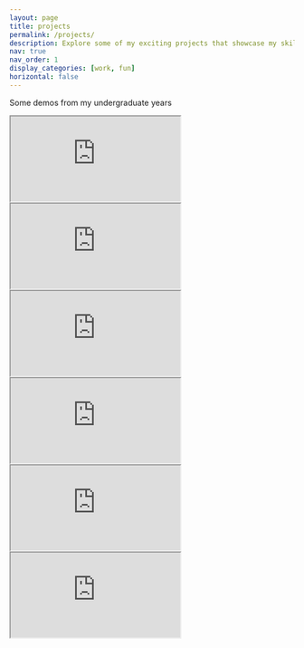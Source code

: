 ```yaml
---
layout: page
title: projects
permalink: /projects/
description: Explore some of my exciting projects that showcase my skills and passion for innovation across various fields.
nav: true
nav_order: 1
display_categories: [work, fun]
horizontal: false
---
```


Some demos from my undergraduate years

<div class="row mt-3">
    <div class="col-sm mt-3 mt-md-0">
      <div class="embed-responsive embed-responsive-16by9">
          <iframe class="embed-responsive-item" src="https://www.youtube.com/embed/UPOiHHTgOe4?si=8KeyapX4ylXFDAaq" allowfullscreen></iframe>
      </div>
    </div>
    <div class="col-sm mt-3 mt-md-0">
      <div class="embed-responsive embed-responsive-16by9">
          <iframe class="embed-responsive-item" src="https://www.youtube.com/embed/tCtdqpRpTc0?si=PLRccq-zO127rEyZ" allowfullscreen></iframe>
      </div>
    </div>
    <div class="col-sm mt-3 mt-md-0">
      <div class="embed-responsive embed-responsive-16by9">
          <iframe class="embed-responsive-item" src="https://www.youtube.com/embed/s6gAWITTpeM?si=p6O3pQKdKNtSQqfO" allowfullscreen></iframe>
      </div>
    </div>
</div>

<div class="row mt-3">
<div class="col-sm mt-3 mt-md-0">
      <div class="embed-responsive embed-responsive-16by9">
          <iframe class="embed-responsive-item" src="https://www.youtube.com/embed/G6-iDmNTQ6Y?si=nqT7RCpNqHa3axEn" allowfullscreen></iframe>
      </div>
    </div>
    <div class="col-sm mt-3 mt-md-0">
      <div class="embed-responsive embed-responsive-16by9">
          <iframe class="embed-responsive-item" src="https://www.youtube.com/embed/OUFniH1KKzM?si=76fMXQXlPxZfpzvQ" allowfullscreen></iframe>
      </div>
    </div>
    <div class="col-sm mt-3 mt-md-0">
      <div class="embed-responsive embed-responsive-16by9">
          <iframe class="embed-responsive-item" src="https://www.youtube.com/embed/VeTWFfgOo-c?si=4E7uD4eMdsa54P6F" allowfullscreen></iframe>
      </div>
    </div>
</div>

